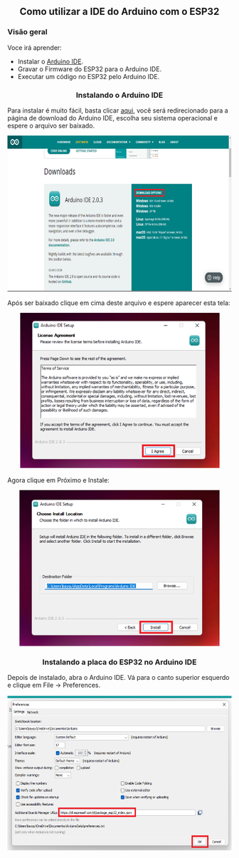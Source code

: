 <h2 align='center'>
  Como utilizar a IDE do Arduino com o ESP32
</h2>
<h3>
  Visão geral 
</h3>
<p>
Voce irá aprender:
<ul>
    <li>Instalar o <a href="https://www.arduino.cc/en/software">Arduino IDE</a>.</li> 
    <li>Gravar o Firmware do ESP32 para o Arduino IDE.</li>  
	<li>Executar um código no ESP32 pelo Arduino IDE.</li>
</ul>
<h3 align='center'> 
Instalando o Arduino IDE
</h3>
<p>Para instalar é muito fácil, basta clicar <a href="https://www.arduino.cc/en/software">aqui</a>, você será redirecionado para a página de download do Arduino IDE, escolha seu sistema operacional e espere o arquivo ser baixado.</p>
<img src="Images\d.png" alt="Screen" width="700" height="350">
<p>Após ser baixado clique em cima deste arquivo e espere aparecer esta tela:</p>
<p align='center'><img src="Images\agreeed.png" alt="Screen" width="450" height="350"></p>
<p>Agora clique em Próximo e Instale:</p>
<p align='center'><img src="Images\agree.png" alt="Screen" width="450" height="350"></p>
<h3 align='center'> 
Instalando a placa do ESP32 no Arduino IDE
</h3>
<P>
Depois de instalado, abra o Arduino IDE. Vá para o canto superior esquerdo e clique em File -> Preferences.
</P>
<p align='center'><img src="Images\Prederences.png" alt="Screen" width="600" height="350"></p>